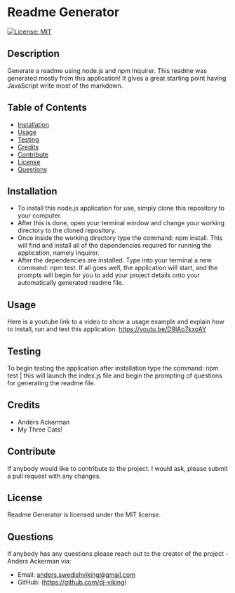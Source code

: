 

# Readme Generator

[![License: MIT](https://img.shields.io/badge/License-MIT-blue.svg)](https://opensource.org/licenses/MIT)

## Description 

Generate a readme using node.js and npm Inquirer. This readme was generated mostly from this application! It gives a great starting point having JavaScript write most of the markdown.

## Table of Contents
* [Installation](#installation)
* [Usage](#Usage)
* [Testing](#Testing)
* [Credits](#Credits)
* [Contribute](#Contribute)
* [License](#License)
* [Questions](#Questions)

## Installation

* To install this node.js application for use, simply clone this repository to your computer. 
* After this is done, open your terminal window and change your working directory to the cloned repository. 
* Once inside the working directory type the command: npm install. This will find and install all of the dependencies required for running the application, namely Inquirer. 
* After the dependencies are installed. Type into your terminal a new command: npm test. If all goes well, the application will start, and the prompts will begin for you to add your project details onto your automatically generated readme file. 

## Usage

Here is a youtube link to a video to show a usage example and explain how to install, run and test this application.
 https://youtu.be/D9lAo7kxoAY 

## Testing

To begin testing the application after installation type the command: npm test | this will launch the index.js file and begin the prompting of questions for generating the readme file.

## Credits

* Anders Ackerman
* My Three Cats!

## Contribute

If anybody would like to contribute to the project. I would ask, please submit a pull request with any changes.

## License

Readme Generator is licensed under the MIT license.

## Questions

If anybody has any questions please reach out to the creator of the project - Anders Ackerman via:
* Email: anders.swedishviking@gmail.com
* GitHub: (https://github.com/dj-viking)
